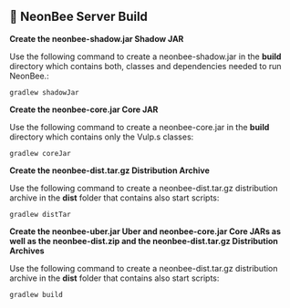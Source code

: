 ## 🐾 NeonBee Server Build

**Create the neonbee-shadow.jar Shadow JAR**

Use the following command to create a neonbee-shadow.jar in the **build** directory which contains both, classes and dependencies needed to run NeonBee.:

```
gradlew shadowJar
```

**Create the neonbee-core.jar Core JAR**

Use the following command to create a neonbee-core.jar in the **build** directory which contains only the Vulp.s classes:

```
gradlew coreJar
```

**Create the neonbee-dist.tar.gz Distribution Archive**

Use the following command to create a neonbee-dist.tar.gz distribution archive in the **dist** folder that contains also start scripts:

```
gradlew distTar
```

**Create the neonbee-uber.jar Uber and neonbee-core.jar Core JARs as well as the neonbee-dist.zip and the neonbee-dist.tar.gz Distribution Archives**

Use the following command to create a neonbee-dist.tar.gz distribution archive in the **dist** folder that contains also start scripts:

```
gradlew build
```
